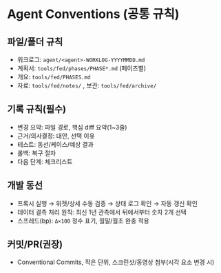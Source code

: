 # Agent Conventions (공통 규칙)

## 파일/폴더 규칙
- 워크로그: `agent/<agent>-WORKLOG-YYYYMMDD.md`
- 계획서: `tools/fed/phases/PHASE*.md` (페이즈별)
- 개요: `tools/fed/PHASES.md`
- 자료: `tools/fed/notes/` , 보관: `tools/fed/archive/`

## 기록 규칙(필수)
- 변경 요약: 파일 경로, 핵심 diff 요약(1~3줄)
- 근거/의사결정: 대안, 선택 이유
- 테스트: 동선/케이스/예상 결과
- 롤백: 복구 절차
- 다음 단계: 체크리스트

## 개발 동선
- 프록시 실행 → 위젯/상세 수동 검증 → 상태 로그 확인 → 자동 갱신 확인
- 데이터 결측 처리 원칙: 최신 1년 관측에서 뒤에서부터 숫자 2개 선택
- 스프레드(bp): `Δ×100` 정수 표기, 월말/월초 완충 적용

## 커밋/PR(권장)
- Conventional Commits, 작은 단위, 스크린샷/동영상 첨부(시각 요소 변경 시)

